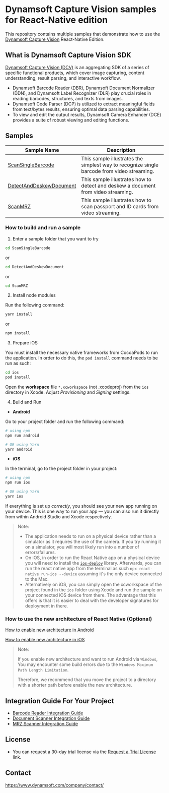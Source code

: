 # Dynamsoft Capture Vision samples for React-Native edition

This repository contains multiple samples that demonstrate how to use the [Dynamsoft Capture Vision](https://www.dynamsoft.com/capture-vision/docs/core/introduction/) React-Native Edition.

## What is Dynamsoft Capture Vision SDK

[Dynamsoft Capture Vision (DCV)](https://www.dynamsoft.com/capture-vision/docs/core/introduction/) is an aggregating SDK of a series of specific functional products, which cover image capturing, content understanding, result parsing, and interactive workflow.

- Dynamsoft Barcode Reader (DBR), Dynamsoft Document Normalizer (DDN), and Dynamsoft Label Recognizer (DLR) play crucial roles in reading barcodes, structures, and texts from images.
- Dynamsoft Code Parser (DCP) is utilized to extract meaningful fields from text/bytes results, ensuring optimal data parsing capabilities.
- To view and edit the output results, Dynamsoft Camera Enhancer (DCE) provides a suite of robust viewing and editing functions.

## Samples

| Sample Name                                            | Description |
|--------------------------------------------------------| ----------- |
| [ScanSingleBarcode](./ScanSingleBarcode)               | This sample illustrates the simplest way to recognize single barcode from video streaming. |
| [DetectAndDeskewDocument](./DetectAndDeskewDocument)   | This sample illustrates how to detect and deskew a document from video streaming. |
| [ScanMRZ](./ScanMRZ)                                   | This sample illustrates how to scan passport and ID cards from video streaming. |

### How to build and run a sample

1. Enter a sample folder that you want to try

```bash
cd ScanSingleBarcode
```

or

```bash
cd DetectAndDeskewDocument
```

or

```bash
cd ScanMRZ
```

2. Install node modules

Run the following command:

```bash
yarn install
```

or

```bash
npm install
```

3. Prepare iOS

You must install the necessary native frameworks from CocoaPods to run the application. In order to do this, the `pod install` command needs to be run as such:

```bash
cd ios
pod install
```

Open the **workspace** file `*.xcworkspace` (not .xcodeproj) from the `ios` directory in Xcode. Adjust *Provisioning* and *Signing* settings.

4. Build and Run

- **Android**

Go to your project folder and run the following command:

```bash
# using npm
npm run android

# OR using Yarn
yarn android
```

- **iOS**

In the terminal, go to the project folder in your project:

```bash
# using npm
npm run ios

# OR using Yarn
yarn ios
```

If everything is set up _correctly_, you should see your new app running on your device.
This is one way to run your app — you can also run it directly from within Android Studio and Xcode respectively.

> Note:
>
>- The application needs to run on a physical device rather than a simulator as it requires the use of the camera. If you try running it on a simulator, you will most likely run into a number of errors/failures.
>- On iOS, in order to run the React Native app on a physical device you will need to install the [`ios-deploy`](https://www.npmjs.com/package/ios-deploy) library. Afterwards, you can run the react native app from the terminal as such `npx react-native run-ios --device` assuming it's the only device connected to the Mac.
>- Alternatively on iOS, you can simply open the xcworkspace of the project found in the `ios` folder using Xcode and run the sample on your connected iOS device from there. The advantage that this offers is that it is easier to deal with the developer signatures for deployment in there.

### How to use the new architecture of React Native (Optional)

[How to enable new architecture in Android](https://reactnative.dev/architecture/landing-page#android)

[How to enable new architecture in iOS](https://reactnative.dev/architecture/landing-page#ios)
> Note:
> 
> If you enable new architecture and want to run Android via `Windows`, You may encounter some build errors due to the `Windows Maximum Path Length Limitation`.
> 
> Therefore, we recommend that you move the project to a directory with a shorter path before enable the new architecture.

## Integration Guide For Your Project

- [Barcode Reader Integration Guide](./barcode-reader-integration-guide.md)
- [Document Scanner Integration Guide](./document-scanner-integration-guide.md)
- [MRZ Scanner Integration Guide](./mrz-scanner-integration-guide.md)

## License

- You can request a 30-day trial license via the [Request a Trial License](https://www.dynamsoft.com/customer/license/trialLicense?product=dcv&utm_source=github&package=mobile) link.

## Contact

https://www.dynamsoft.com/company/contact/
